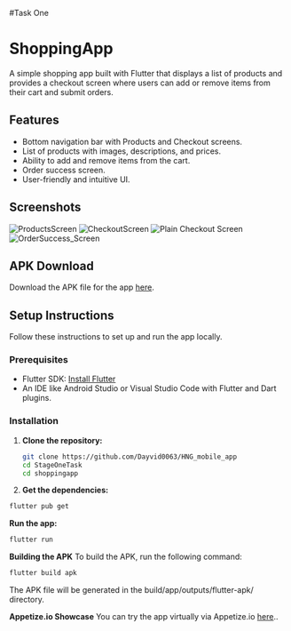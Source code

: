
#Task One
# ShoppingApp

A simple shopping app built with Flutter that displays a list of products and provides a checkout screen where users can add or remove items from their cart and submit orders.

## Features

- Bottom navigation bar with Products and Checkout screens.
- List of products with images, descriptions, and prices.
- Ability to add and remove items from the cart.
- Order success screen.
- User-friendly and intuitive UI.

## Screenshots

![ProductsScreen]()
![CheckoutScreen]()
![Plain Checkout Screen]()
![OrderSuccess_Screen]()

## APK Download

Download the APK file for the app [here]().

## Setup Instructions

Follow these instructions to set up and run the app locally.

### Prerequisites

- Flutter SDK: [Install Flutter](https://flutter.dev/docs/get-started/install)
- An IDE like Android Studio or Visual Studio Code with Flutter and Dart plugins.

### Installation

1. **Clone the repository:**

   ```bash
   git clone https://github.com/Dayvid0063/HNG_mobile_app
   cd StageOneTask
   cd shoppingapp
   ```
   
2. **Get the dependencies:**

```bash
flutter pub get
```

**Run the app:**

```bash
flutter run
```

**Building the APK**
To build the APK, run the following command:

```bash
flutter build apk
```

The APK file will be generated in the build/app/outputs/flutter-apk/ directory.

**Appetize.io Showcase**
You can try the app virtually via Appetize.io [here]()..
